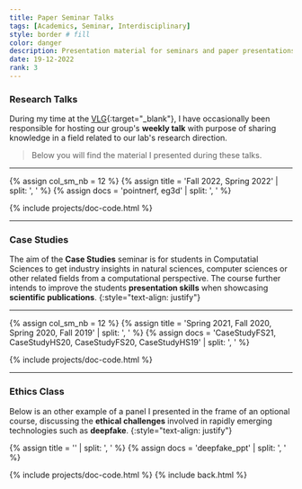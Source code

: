 ```yaml
---
title: Paper Seminar Talks
tags: [Academics, Seminar, Interdisciplinary]
style: border # fill
color: danger
description: Presentation material for seminars and paper presentations
date: 19-12-2022
rank: 3
---
```


### Research Talks

During my time at the [VLG](https://vlg.inf.ethz.ch){:target="_blank"}, I have occasionally been responsible for hosting our group's **weekly talk** with purpose of sharing knowledge in a field related to our lab's research direction.

> Below you will find the material I presented during these talks.

<hr>

{% assign col_sm_nb = 12 %}
{% assign title = 'Fall 2022, Spring 2022' | split: ', ' %}
{% assign docs = 'pointnerf, eg3d' | split: ', ' %}

{% include projects/doc-code.html %}

<hr>

### Case Studies

The aim of the **Case Studies** seminar is for students in Computatial Sciences to get industry insights in natural sciences, computer sciences or other related fields from a computational perspective. The course further intends to improve the students **presentation skills** when showcasing **scientific publications**.
{:style="text-align: justify"}

<hr>

{% assign col_sm_nb = 12 %}
{% assign title = 'Spring 2021, Fall 2020, Spring 2020, Fall 2019' | split: ', ' %}
{% assign docs = 'CaseStudyFS21, CaseStudyHS20, CaseStudyFS20, CaseStudyHS19' | split: ', ' %}

{% include projects/doc-code.html %}

<hr>

### Ethics Class

Below is an other example of a panel I presented in the frame of an optional course, discussing the **ethical challenges** involved in rapidly emerging technologies such as **deepfake**.
{:style="text-align: justify"}

{% assign title = '' | split: ', ' %}
{% assign docs = 'deepfake_ppt' | split: ', ' %}

{% include projects/doc-code.html %}
{% include back.html %}

